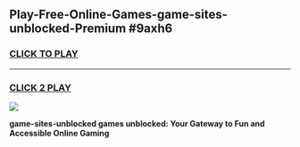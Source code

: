 
## Play-Free-Online-Games-game-sites-unblocked-Premium #9axh6
<h3>
<a href="https://premium.freeplayer.one?title=game-sites-unblocked&ref=8M">CLICK TO PLAY</a></h3>
<hr>

<h3>
<a href="https://premium.freeplayer.one?title=game-sites-unblocked&ref=8M">CLICK 2 PLAY</a>
  
</h3>

<a href="https://premium.freeplayer.one?title=game-sites-unblocked&ref=8M"><img src="https://clearcache.store/games.png"></a>


**game-sites-unblocked games unblocked: Your Gateway to Fun and Accessible Online Gaming**

